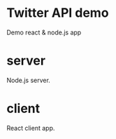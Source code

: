 # Twitter API demo

Demo react &amp; node.js app

# server

Node.js server.

# client

React client app.
